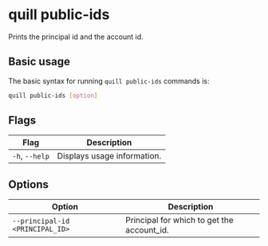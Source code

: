 # quill public-ids

Prints the principal id and the account id.

## Basic usage

The basic syntax for running `quill public-ids` commands is:

``` bash
quill public-ids [option]
```

## Flags

| Flag                 | Description                                     |
|----------------------|-------------------------------------------------|
| `-h`, `--help`       | Displays usage information.                     |

## Options

| Option | Description |
|----------|-------------|
| `--principal-id <PRINCIPAL_ID>` | Principal for which to get the account_id. |


